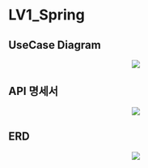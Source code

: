 # LV1_Spring

<h2>UseCase Diagram</h2>
<p align="center">
  <img src="https://github.com/KangMinBeom/LV1_Spring/assets/109460223/04633c7e-d93e-4904-af8b-ad88575ed2cc">
</p>

<h2>API 명세서</h2>
<p align="center">
  <img src="https://github.com/KangMinBeom/LV1_Spring/assets/109460223/ee41feb7-2b3d-4e32-820f-1287c93e3b0f">
</p>

<h2>ERD</h2>
<p align="center">
  <img src="https://github.com/KangMinBeom/LV1_Spring/assets/109460223/253e4a76-7f7a-40ab-8db3-69be5c12b9b8">
</p>
